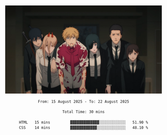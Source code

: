 <!-- Profile image -->
<p align="center">
 <img src="assets/Chainsaw-Man-Himeno-Chainsaw-Man-Denji-Chainsaw-Man-Aki-Chainsaw-Man-Power-Chainsaw-Man-Hirokazu-Arai-Chainsaw-Man-Kobeni-Chainsaw-Man-anime-boys-anime-girls-Anime-screenshot-blood-2202309-1294599272.png" width="1080px">
</p>
<!-- Profile image end -->

<div align="center">
<!--START_SECTION:waka-->

```txt
From: 15 August 2025 - To: 22 August 2025

Total Time: 30 mins

HTML   15 mins         ▓▓▓▓▓▓▓▓▓▓▓▓▓░░░░░░░░░░░░   51.90 %
CSS    14 mins         ▓▓▓▓▓▓▓▓▓▓▓▓░░░░░░░░░░░░░   48.10 %
```

<!--END_SECTION:waka-->
</div>

